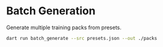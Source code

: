 # Batch Generation

Generate multiple training packs from presets.

```bash
dart run batch_generate --src presets.json --out ./packs
```
